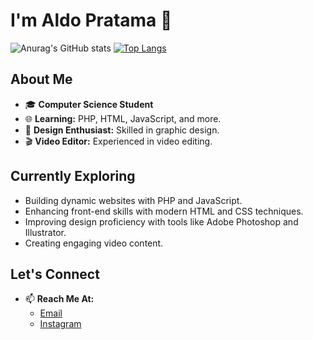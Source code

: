 # I'm Aldo Pratama 👋

![Anurag's GitHub stats](https://github-readme-stats.vercel.app/api?username=Aldoptma0704&show_icons=true&theme=dark)
[![Top Langs](https://github-readme-stats.vercel.app/api/top-langs/?username=Aldoptma0704&theme=dark)](https://github.com/Aldoptma0704/github-readme-stats)

## About Me

- 🎓 **Computer Science Student**
- 🌐 **Learning:** PHP, HTML, JavaScript, and more.
- 🎨 **Design Enthusiast:** Skilled in graphic design.
- 🎬 **Video Editor:** Experienced in video editing.

## Currently Exploring

- Building dynamic websites with PHP and JavaScript.
- Enhancing front-end skills with modern HTML and CSS techniques.
- Improving design proficiency with tools like Adobe Photoshop and Illustrator.
- Creating engaging video content.

## Let's Connect

- 📫 **Reach Me At:** 
  - [Email](aldoptma@gmail.com)
  - [Instagram](instagram.com/altma_07)
